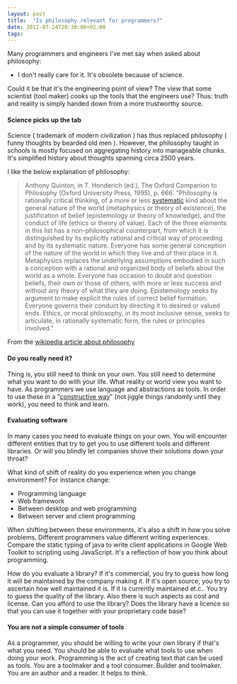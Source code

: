 ```yaml
---
layout: post
title:  "Is philosophy relevant for programmers?"
date: 2012-07-24T20:30:00+02:00
tags:
---
```


Many programmers and engineers I've met say when asked about philosophy:

- I don't really care for it. It's obsolete because of science.

Could it be that it's the engineering point of view? The view that some scientist (tool maker) cooks up the tools that the engineers use? Thus: truth and reality is simply handed down from a more trustworthy source.

#### Science picks up the tab

Science ( trademark of modern civilization ) has thus replaced philosophy ( funny thoughts by bearded old men ). However, the philosophy taught in schools is mostly focused on aggregating history into manageable chunks. It's simplified history about thoughts spanning circa 2500 years.

I like the below explanation of philosophy:
> Anthony Quinton, in T. Honderich (ed.), The Oxford Companion to Philosophy (Oxford University Press, 1995), p. 666: "Philosophy is rationally critical thinking, of a more or less [systematic](http://en.wikipedia.org/wiki/Systematic) kind about the general nature of the world (metaphysics or theory of existence), the justification of belief (epistemology or theory of knowledge), and the conduct of life (ethics or theory of value). Each of the three elements in this list has a non-philosophical counterpart, from which it is distinguished by its explicitly rational and critical way of proceeding and by its systematic nature. Everyone has some general conception of the nature of the world in which they live and of their place in it. Metaphysics replaces the underlying assumptions embodied in such a conception with a rational and organized body of beliefs about the world as a whole. Everyone has occasion to doubt and question beliefs, their own or those of others, with more or less success and without any theory of what they are doing. Epistemology seeks by argument to make explicit the rules of correct belief formation. Everyone governs their conduct by directing it to desired or valued ends. Ethics, or moral philosophy, in its most inclusive sense, seeks to articulate, in rationally systematic form, the rules or principles involved."

From the [wikipedia article about philosophy](http://en.wikipedia.org/wiki/Philosophy#cite_note-)

#### Do you really need it?

Thing is, you still need to think on your own. You still need to determine what you want to do with your life. What reality or world view you want to have. As programmers we use language and abstractions as tools. In order to use these in a "[constructive way](https://patchwork.kernel.org/patch/705751/)" (not jiggle things randomly until they work), you need to think and learn.

#### Evaluating software

In many cases you need to evaluate things on your own. You will encounter different entities that try to get you to use different tools and different libraries. Or will you blindly let companies shove their solutions down your throat?

What kind of shift of reality do you experience when you change environment? For instance change:

- Programming language
- Web framework
- Between desktop and web programming
- Between server and client programming

When shifting between these environments, it's also a shift in how you solve problems. Different programmers value different writing experiences. Compare the static typing of java to write client applications in Google Web Toolkit to scripting using JavaScript. It's a reflection of how you think about programming.

How do you evaluate a library? If it's commercial, you try to guess how long it will be maintained by the company making it. If it's open source, you try to ascertain how well maintained it is. If it is currently maintained et.c.. You try to guess the quality of the library. Also there is such aspects as cost and license. Can you afford to use the library? Does the library have a licence so that you can use it together with your proprietary code base?

#### You are not a simple consumer of tools

As a programmer, you should be willing to write your own library if that's what you need. You should be able to evaluate what tools to use when doing your work. Programming is the act of creating text that can be used as tools. You are a toolmaker and a tool consumer. Builder and toolmaker. You are an author and a reader. It helps to think.
